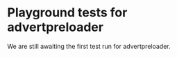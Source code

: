 # Playground tests for advertpreloader
We are still awaiting the first test run for advertpreloader.
